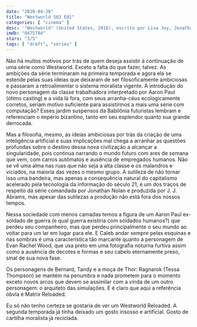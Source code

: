 ```yaml
---
date: "2020-04-28"
title: "Westworld S03 E01"
categories: [ "cinema" ]
desc: '"Westworld" (United States, 2016), escrito por Lisa Joy, Jonathan Nolan e Michael Crichton, com Thandie Newton, Evan Rachel Wood, Jeffrey Wright e Ed Harris.'
imdb: "0475784"
stars: "3/5"
tags: [ "draft", "series" ]
---
```

Não há muitos motivos por trás de quem deseja assistir à continuação de uma série como Westworld. Exceto a falta do que fazer, talvez. As ambições da série terminaram na primeira temporada e agora ela se estende pelas suas ideias que deixaram de ser filosoficamente ambiciosas e passaram a retroalimentar o sistema moralista vigente. A introdução do novo personagem da classe trabalhadora interpretado por Aaron Paul (ótimo casting) e a vida lá fora, com seus arranha-céus ecologicamente corretos, seriam motivo suficiente para assistirmos a mais uma série com computação? Esses jardim suspensos da Babilônia futuristas lembram e referenciam o império bizantino, tanto em seu esplendor quanto sua grande derrocada.

Mas a filosofia, mesmo, as ideias ambiciosas por trás da criação de uma inteligência artificial e suas implicações mal chega a arranhar as questões profundas sobre o destino dessa nova civilização a alcançar a singularidade, pois continua narrando o mundo futuro com ares de semana que vem, com carros autômatos e ausência de empregados humanos. Não se vê uma alma nas ruas que não seja a alta classe e os malandros e viciados, na maioria das vezes o mesmo grupo. A sutileza de não tornar isso uma bandeira, mas apenas a consequência natural do capitalismo acelerado pela tecnologia da informação do século 21, é um dos traços de respeito da série comandada por Jonathan Nolan e produzida por J. J. Abrams, mas apesar das sutilezas a produção não está fora dos nossos tempos.

Nessa sociedade com menos camadas temos a figura de um Aaron Paul ex-soldado de guerra (e qual guerra existiria com soldados humanos?) que perdeu seu companheiro, mas que perdeu principalmente o seu mundo ao voltar para um lar em lugar para ele. E Caleb andar sempre pelas esquinas e nas sombras é uma característica tão marcante quanto a personagem de Evan Rachel Wood, que usa preto em uma fotografia noturna furtiva assim como a ausência de decotes e formas e seu cabelo eternamente preso, sinal de sua nova fase.

Os personagens de Bernard, Tandy e a moça de Thor: Ragnarok (Tessa Thompson) se mantém na penumbra e nada prometem para o momento exceto novos arcos que devem se assimilar com a vinda de um outro personagem: o arquiteto das simulações. E é claro que aqui a referência óbvia é Matrix Reloaded.

Eu só não tenho certeza se gostaria de ver um Westworld Reloaded. A segunda temporada já tinha deixado um gosto insosso e artificial. Gosto de cartilha moralista já reciclada.

